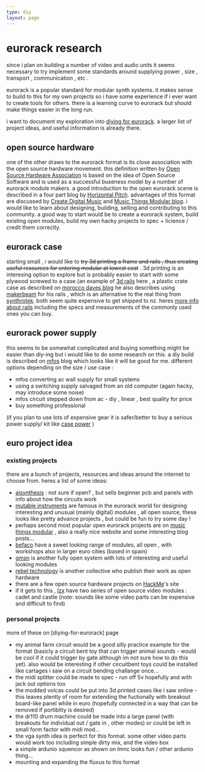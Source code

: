 ```yaml
---
type: diy
layout: page
---
```


# eurorack research

since i plan on building a number of video and audio units it seems necessary to try implement some 
standards around supplying power , size , transport , communication , etc .

eurorack is a popular standard for modular synth systems. it makes sense to build to this for my own projects
so i have some experience if i ever want to create tools for others. there is a learning curve to eurorack
but should make things easier in the long run.

i want to document my exploration into [diying for eurorack]. a larger list of project ideas, and useful information is already there.

## open source hardware

one of the other draws to the eurorack format is its close association with the open source hardware movement. this definition written by [Open Source Hardware Association] is based on the idea of Open Source Software and is used as a successful buseness model by a number of eurorack module makers. a good introduction to the open eurorack scene is described in a four part blog by [Horizontal Pitch]. advantages of this format are discussed by [Create Digital Music] and [Music Things Modular blog]. i would like to learn about designing, building, selling and contributing to this community. a good way to start would be to create a eurorack system, build existing open modules, build my own hacky projects to spec + licience / credit them correctly.

## eurorack case

starting small , i would like to ~~try 3d printing a frame and rails , thus creating useful resources for entering modular at lowest cost~~ . 3d printing is an interesing option to explore but is probably easier to start with some plywood screwed to a case.(an example of [3d rails] here , a plastic crate case as described on [morocco daves blog]  he also describes using [makerbeam] for his rails , which is an alternative to the real thing from [synthrotek]. both seem quite expensive to get shipped to nz. heres [more info about rails] including the specs and measurements of the commonly used ones you can buy.

## eurorack power supply

this seems to be somewhat complicated and buying something might be easier than diy-ing but i would
like to do some research on this. a diy build is described on [mfos] blog which looks like it will be good for me. different options depending on the size / use case : 

- mfos converting ac wall supply for small systems
- using a switching supply salvaged from an old computer (again hacky, may introduce some noise)
- mfos circuit stepped down from ac - diy , linear , best quality for price
- buy something professional

(if you plan to use lots of expensive gear it is safer/better to buy a serious power supply/ kit like [case power] )

## euro project idea

### existing projects

there are a bunch of projects, resources and ideas around the internet to choose from. heres a list of some ideas:
- [aisynthesis] : not sure if open? , but sells beginner pcb and panels with info about how the circuits work
- [mutable instruments] are famous in the eurorack world for designing interesting and unusual (mainly digital) modules , all open source, these looks like pretty advance projects , but could be fun to try some day !
- perhaps second most popular open eurorack projects are on [music things modular] , also a really nice website and some interesting blog posts... 
- [befaco] have a sweet looking range of modules, all open , with workshops also in larger euro cities (based in spain)
- [gmsn] is another fully open system with lots of interesting and useful looking modules
- [rebel technology] is another collective who publish their work as open hardware
- there are a few open source hardware projects on [HackMe]'s site
- if it gets to this , [lzx] have two series of open source video modules : cadet and castle (note: sounds like some video parts can be expensive and difficult to find)

### personal projects

more of these on [diying-for-eurorack] page

- my animal farm circuit would be a good silly practice example for the format (basicly a circuit bent toy that can trigger animal sounds - would be cool if it could trigger by gate although im not sure how to do this yet). also would be interesting if other circuitbent toys could be installed like cartages i saw on a circuit bending challange once...
- the midi splitter could be made to spec - run off 5v hopefully and with jack out options too
- the modded volcas could be put into 3d printed cases like i saw online - this leaves plently of room for extending the fuctionally with breakout board-like panel while in euro (hopefully connected in a way that can be removed if portiblity is desired)
- the dr110 drum machine could be made into a large panel (with breakouts for individual out / gate in , other modes) or could be left in small form factor with midi mod...
- the vga synth idea is perfect for this format. some other video parts would work too including simple dirty mix, and the video box
- a simple ardunio squencor as shown on lmnc looks fun / other ardunio thing...
- mounting and expanding the fluxus to this format

[morocco daves blog]: https://moroccodave.com/2017/02/14/more-making-modular-synth-case/
[makerbeam]: https://www.makerbeam.com/makerbeam-1500mm-1p-black-makerbeam.html
[synthrotek]: http://store.synthrotek.com/Eurorack_Vector_Rails
[case power]: http://store.synthrotek.com/Case-Power-PCB-and-Protective-Cover_p_587.html
[mfos]:http://musicfromouterspace.com/index.php?MAINTAB=SYNTHDIY&VPW=1356&VPH=532
[3d rails]: https://www.thingiverse.com/thing:2489238
[more info about rails]: https://synthracks.com/eurorack-rails
[aisynthesis]: https://aisynthesis.com/
[mutable instruments]: https://mutable-instruments.net/
[befaco]: https://www.befaco.org/en/
[gmsn]: https://gmsn.co.uk/
[Open Source Hardware Association]: https://www.oshwa.org/definition/
[Horizontal Pitch]: http://www.horizontalpitch.com/2015/09/1271/
[Create Digital Music]: http://cdm.link/2015/09/means-meeblip-synth-open-source-hardware/
[Music Things Modular blog]: https://medium.com/music-thing-modular-notes/why-open-source-music-hardware-works-for-music-thing-modular-6ac004ac4553
[rebel technology]: https://www.rebeltech.org/
[HackMe]: http://hackmeopen.com/
[music things modular]: http://www.musicthing.co.uk/
[lzx]: https://www.lzxindustries.net/product-category/eurorack/diy/
[diying for eurorack]: ./diy-guide-to-eurorack.md

